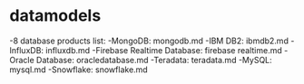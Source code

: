 # datamodels
 -8 database products list:
 -MongoDB: mongodb.md
 -IBM DB2: ibmdb2.md
 -InfluxDB: influxdb.md
 -Firebase Realtime Database: firebase realtime.md
 -Oracle Database: oracledatabase.md
 -Teradata: teradata.md
 -MySQL: mysql.md
 -Snowflake: snowflake.md
